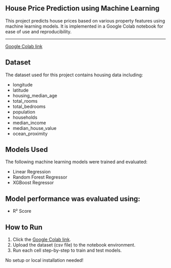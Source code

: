 ## House Price Prediction using Machine Learning

This project predicts house prices based on various property features using machine learning models. It is implemented in a Google Colab notebook for ease of use and reproducibility.

---
[Google Colab link](https://colab.research.google.com/github/MPradnya2001/House-Price-Prediction/blob/main/HPP.ipynb)

## Dataset
The dataset used for this project contains housing data including:
- longitude
- latitude
- housing_median_age
- total_rooms
- total_bedrooms
- population
- households
- median_income
- median_house_value
- ocean_proximity


## Models Used
The following machine learning models were trained and evaluated:
- Linear Regression
- Random Forest Regressor
- XGBoost Regressor
  
## Model performance was evaluated using:
- R² Score

 ## How to Run

1. Click the [Google Colab link](https://colab.research.google.com/github/MPradnya2001/House-Price-Prediction/blob/main/HPP.ipynb).
2. Upload the dataset (csv file) to the notebook environment.
3. Run each cell step-by-step to train and test models.

No setup or local installation needed!



